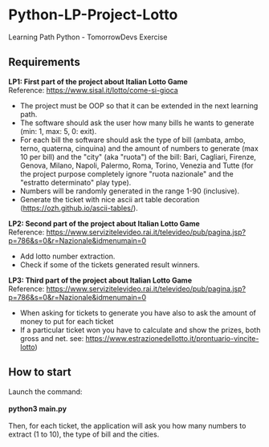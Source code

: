 # Python-LP-Project-Lotto
Learning Path Python - TomorrowDevs Exercise


## Requirements
<strong>LP1: First part of the project about Italian Lotto Game</strong>
<br/>Reference: https://www.sisal.it/lotto/come-si-gioca

- The project must be OOP so that it can be extended in the next learning path.
- The software should ask the user how many bills he wants to generate (min: 1, max: 5, 0: exit).
- For each bill the software should ask the type of bill (ambata, ambo, terno, quaterna, cinquina) and the amount of numbers to generate (max 10 per bill)
and the "city" (aka "ruota") of the bill: Bari, Cagliari, Firenze, Genova, Milano, Napoli, Palermo, Roma, Torino, Venezia and Tutte (for the project purpose completely ignore "ruota nazionale" and the "estratto determinato" play type).
- Numbers will be randomly generated in the range 1-90 (inclusive).
- Generate the ticket with nice ascii art table decoration (https://ozh.github.io/ascii-tables/).


<strong>LP2: Second part of the project about Italian Lotto Game</strong>
<br/>Reference: https://www.servizitelevideo.rai.it/televideo/pub/pagina.jsp?p=786&s=0&r=Nazionale&idmenumain=0

- Add lotto number extraction.
- Check if some of the tickets generated result winners.


<strong>LP3: Third part of the project about Italian Lotto Game</strong>
<br/>Reference: https://www.servizitelevideo.rai.it/televideo/pub/pagina.jsp?p=786&s=0&r=Nazionale&idmenumain=0

- When asking for tickets to generate you have also to ask the amount of money to put for each ticket
- If a particular ticket won you have to calculate and show the prizes, both gross and net. see: https://www.estrazionedellotto.it/prontuario-vincite-lotto)


## How to start 

Launch the command:<br/><br/>
<strong>python3 main.py</strong><br/><br/>
Then, for each ticket, the application will ask you how many numbers to extract (1 to 10), the type of bill and the cities.